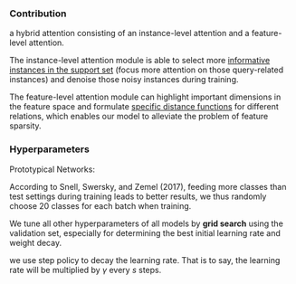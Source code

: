 ### Contribution

a hybrid attention consisting of an instance-level attention and a feature-level attention.

The instance-level attention module is able to select more <u>informative instances in the support set</u> (focus more attention on those query-related instances) and denoise those noisy instances during training.

The feature-level attention module can highlight important dimensions in the feature space and formulate <u>specific distance functions</u> for different relations, which enables our model to alleviate the problem of feature sparsity.

### Hyperparameters

Prototypical Networks:

According to Snell, Swersky, and Zemel (2017), feeding more classes than test settings during training leads to better
results, we thus randomly choose 20 classes for each batch when training.

We tune all other hyperparameters of all models by **grid search** using the validation set, especially for determining
the best initial learning rate and weight decay.

we use step policy to decay the learning rate. That is to say, the learning rate will be multiplied by $\gamma$ every $s$ steps.





